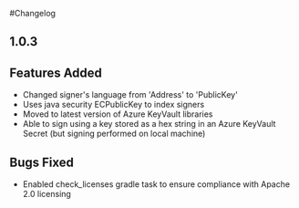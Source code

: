 #Changelog

## 1.0.3

## Features Added
- Changed signer's language from 'Address' to 'PublicKey'
- Uses java security ECPublicKey to index signers
- Moved to latest version of Azure KeyVault libraries
- Able to sign using a key stored as a hex string in an Azure KeyVault Secret (but signing performed on local machine)

## Bugs Fixed
- Enabled check_licenses gradle task to ensure compliance with Apache 2.0 licensing
